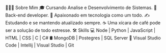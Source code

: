 👨🏻‍💻 Sobre Mim
🎓   Cursando Analise e Desenvolvimento de Sistemas.
💼   Back-end developer.
🌱   Apaixonado em tecnologia como um todo.
✍️   Estudando e se mantendo atualizado sempre.
☕   Uma xícara de café pode ser a solução de todo estresse.
🛠 Skills
💻   Node | Python | JavaScript | HTML | CSS | C | C#
🛢   MongoDB | Postegres | SQL Server
🔧   Visual Studio Code | Intellij | Visual Studio | Git
